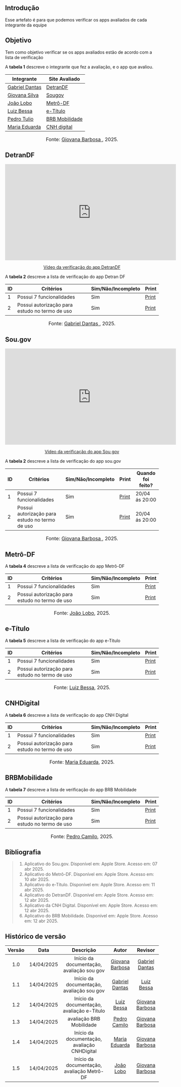 ## Introdução

Esse artefato é para que podemos verificar os apps avaliados de cada integrante da equipe

## Objetivo

Tem como objetivo verificar se os apps avaliados estão de acordo com a lista de verificação

A **tabela 1** descreve o integrante que fez a avaliação, e o app que avaliou.


| Integrante                                     | Site Avaliado         |
| ---------------------------------------------- | --------------------- |
| [Gabriel Dantas](https://github.com/gbevi)     |      [DetranDF](#DetranDF)   |
| [Giovana Silva](https://github.com/gio221)     | [Sougov](#sougov)  |
| [João Lobo](https://github.com/joaolobo10)     | [Metrô-DF](#Metrô-DF) |
| [Luiz Bessa](https://github.com/lfelipebessa)  | [e-Título](#e-Título)|
| [Pedro Tulio](https://github.com/PedrooCamilo) | [BRB Mobilidade](#BRBMobilidade) |
| [Maria Eduarda](https://github.com/maaduh)     | [CNH digital](#CNHDigital)  |

<font size="3"><p style="text-align: center">Fonte: [Giovana Barbosa ](https://github.com/gio221), 2025.</p></font>


## DetranDF

<p style="text-align: center"><iframe width="560" height="315" src="https://youtube.com/embed/ho7dmxs9pHc" title="YouTube video player" frameborder="0" allow="accelerometer; autoplay; clipboard-write; encrypted-media; gyroscope; picture-in-picture; web-share" referrerpolicy="strict-origin-when-cross-origin" allowfullscreen></iframe></p>
<p style="text-align: center"><a href="https://youtu.be/ho7dmxs9pHc" target="blanket">Vídeo da verificação do app DetranDF</a></p>

A **tabela 2** descreve a lista de verificação do app Detran DF


| ID  | Critérios                                      | Sim/Não/Incompleto | Print                                                                                            |
| --- | ---------------------------------------------- | ------------------ | ------------------------------------------------------------------------------------------------ |
| 1   | Possui 7 funcionalidades                       | Sim                | [Print](https://aprender3.unb.br/pluginfile.php/3095981/mod_resource/content/57/FGA0303-T03.pdf) |
| 2   | Possui autorização para estudo no termo de uso | Sim                | [Print](https://aprender3.unb.br/pluginfile.php/3095981/mod_resource/content/57/FGA0303-T03.pdf) |

<font size="3"><p style="text-align: center">Fonte: [Gabriel Dantas ](https://github.com/gbevi), 2025.</p></font>


## Sou.gov

<p style="text-align: center"><iframe width="560" height="315" src="https://youtube.com/embed/kwz0yrEfntk" title="YouTube video player" frameborder="0" allow="accelerometer; autoplay; clipboard-write; encrypted-media; gyroscope; picture-in-picture; web-share" referrerpolicy="strict-origin-when-cross-origin" allowfullscreen></iframe></p>
<p style="text-align: center"><a href="https://youtu.be/kwz0yrEfntk" target="blanket">Vídeo da verificação do app Sou gov</a></p>

A **tabela 2** descreve a lista de verificação do app sou.gov


| ID  | Critérios                                      | Sim/Não/Incompleto | Print                              | Quando foi feito?|
| --- | ---------------------------------------------- | ------------------ | ------------------ |------------------------------------------------------------------------------------------------ |
| 1   | Possui 7 funcionalidades                       | Sim                | [Print](../../../assets/verificação/sou%20gov.png) |20/04 ás 20:00|
| 2   | Possui autorização para estudo no termo de uso | Sim                | [Print](../../../assets/verificação/sou%20gov.png) |20/04 ás 20:00|

<font size="3"><p style="text-align: center">Fonte: [Giovana Barbosa ](https://github.com/gio221), 2025.</p></font>



## Metrô-DF

A **tabela 4** descreve a lista de verificação do app Metrô-DF


| ID  | Critérios                                      | Sim/Não/Incompleto | Print                                                                                            |
| --- | ---------------------------------------------- | ------------------ | ------------------------------------------------------------------------------------------------ |
| 1   | Possui 7 funcionalidades                       | Sim                | [Print](https://aprender3.unb.br/pluginfile.php/3095981/mod_resource/content/57/FGA0303-T03.pdf) |
| 2   | Possui autorização para estudo no termo de uso | Sim                | [Print](https://aprender3.unb.br/pluginfile.php/3095981/mod_resource/content/57/FGA0303-T03.pdf) |

<font size="3"><p style="text-align: center">Fonte: [João Lobo](https://github.com/joaolobo10), 2025.</p></font>


## e-Título

A **tabela 5** descreve a lista de verificação do app e-Título


|ID| Critérios                             | Sim/Não/Incompleto        | Print
| ---------------------------------------------- | --------------------- |--------------------- |--------------------- |
|1| Possui 7 funcionalidades|Sim|[Print](https://aprender3.unb.br/pluginfile.php/3095981/mod_resource/content/57/FGA0303-T03.pdf)|
|2| Possui autorização para estudo no termo de uso|Sim|[Print](https://aprender3.unb.br/pluginfile.php/3095981/mod_resource/content/57/FGA0303-T03.pdf)|

<font size="3"><p style="text-align: center">Fonte: [Luiz Bessa](https://github.com/lfelipebessa), 2025.</p></font>


## CNHDigital
A **tabela 6** descreve a lista de verificação do app CNH Digital


|ID| Critérios                             | Sim/Não/Incompleto        | Print
| ---------------------------------------------- | --------------------- |--------------------- |--------------------- |
|1| Possui 7 funcionalidades|Sim|[Print](https://aprender3.unb.br/pluginfile.php/3095981/mod_resource/content/57/FGA0303-T03.pdf)|
|2| Possui autorização para estudo no termo de uso|Sim|[Print](https://aprender3.unb.br/pluginfile.php/3095981/mod_resource/content/57/FGA0303-T03.pdf)|

<font size="3"><p style="text-align: center">Fonte: [Maria Eduarda](https://github.com/maaduh), 2025.</p></font>


## BRBMobilidade
A **tabela 7** descreve a lista de verificação do app BRB Mobilidade


|ID| Critérios                             | Sim/Não/Incompleto        | Print
| ---------------------------------------------- | --------------------- |--------------------- |--------------------- |
|1| Possui 7 funcionalidades|Sim|[Print](https://aprender3.unb.br/pluginfile.php/3095981/mod_resource/content/57/FGA0303-T03.pdf)|
|2| Possui autorização para estudo no termo de uso|Sim|[Print](https://aprender3.unb.br/pluginfile.php/3095981/mod_resource/content/57/FGA0303-T03.pdf)|

<font size="3"><p style="text-align: center">Fonte: [Pedro Camilo](https://github.com/PedrooCamilo), 2025.</p></font>


## Bibliografia

> 1. Aplicativo do Sou.gov. Disponível em: Apple Store. Acesso em: 07 abr 2025.
> 2. Aplicativo do Metrô-DF. Disponível em: Apple Store. Acesso em: 10 abr 2025.
> 3. Aplicativo do e-Título. Disponível em: Apple Store. Acesso em: 11 abr 2025.
> 4. Aplicativo do DetranDF. Disponível em: Apple Store. Acesso em: 12 abr 2025.
> 5. Aplicativo da CNH Digital. Disponível em: Apple Store. Acesso em: 12 abr 2025.
> 6. Aplicativo do BRB Mobilidade. Disponível em: Apple Store. Acesso em: 12 abr 2025.

## Histórico de versão

| Versão |    Data    |       Descrição        |                     Autor                      |                  Revisor                   |
| :----: | :--------: | :--------------------: | :--------------------------------------------: | :----------------------------------------: |
|  1.0   | 14/04/2025 | Início da documentação, avaliação sou gov | [Giovana Barbosa ](https://github.com/gio221)  |  [Gabriel Dantas](https://github.com/gbevi)|
|  1.1   | 14/04/2025 | Início da documentação, avaliação sou gov | [Gabriel Dantas](https://github.com/gbevi)  |  [Luiz Bessa](https://github.com/lfelipebessa)   |
|  1.2   | 14/04/2025 | Início da documentação, avaliação e-Título| [Luiz Bessa](https://github.com/lfelipebessa)  |[Giovana Barbosa ](https://github.com/gio221)  |
|  1.3   | 14/04/2025 | avaliação BRB Mobilidade| [Pedro Camilo](https://github.com/PedrooCamilo)  | [Giovana Barbosa ](https://github.com/gio221) |
|  1.4   | 14/04/2025 | Início da documentação, avaliação CNHDigital| [Maria Eduarda](https://github.com/maaduh)  | [Giovana Barbosa ](https://github.com/gio221) |
|  1.5   | 14/04/2025 | Início da documentação, avaliação Metrô-DF |  [João Lobo](https://github.com/joaolobo10)   |                                [Giovana Barbosa ](https://github.com/gio221)            |